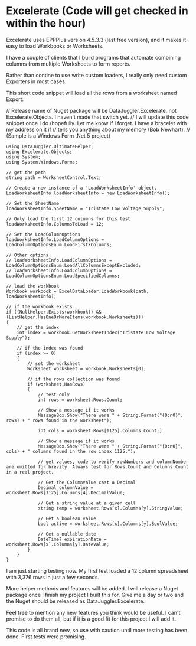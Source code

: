 # Excelerate (Code will get checked in within the hour)
Excelerate uses EPPPlus version 4.5.3.3 (last free version), and it makes it easy to load Workbooks or Worksheets.

I have a couple of clients that I build programs that automate combining columns from multiple Worksheets to form reports.

Rather than contine to use write custom loaders, I really only need custom Exporters in most cases.

This short code snippet will load all the rows from a worksheet named Export:

// Release name of Nuget package will be DataJuggler.Excelerate, not Excelerate.Objects. I haven't made that switch yet.
// I will update this code snippet once I do (hopefully. Let me know if I forget. I have a bracelet with my address on it if
// tells you anything about my memory (Bob Newhart).
// (Sample is a Windows Form .Net 5 project)

    using DataJuggler.UltimateHelper;
    using Excelerate.Objects;
    using System;
    using System.Windows.Forms;

    // get the path
    string path = WorksheetControl.Text;

    // Create a new instance of a 'LoadWorksheetInfo' object.
    LoadWorksheetInfo loadWorksheetInfo = new LoadWorksheetInfo();

    // Set the SheetName
    loadWorksheetInfo.SheetName = "Tristate Low Voltage Supply";

    // Only load the first 12 columns for this test
    loadWorksheetInfo.ColumnsToLoad = 12;

    // Set the LoadColumnOptions
    loadWorksheetInfo.LoadColumnOptions = LoadColumnOptionsEnum.LoadFirstXColumns;
    
    // Other options
    // loadWorksheetInfo.LoadColumnOptions = LoadColumnOptionsEnum.LoadAllColumnsExceptExcluded;
    // loadWorksheetInfo.LoadColumnOptions = LoadColumnOptionsEnum.LoadSpecifiedColumns;

    // load the workbook
    Workbook workbook = ExcelDataLoader.LoadWorkbook(path, loadWorksheetInfo);

    // if the workbook exists
    if ((NullHelper.Exists(workbook)) && (ListHelper.HasOneOrMoreItems(workbook.Worksheets)))
    {
        // get the index
        int index = workbook.GetWorksheetIndex("Tristate Low Voltage Supply");

        // if the index was found
        if (index >= 0)
        {
            // set the worksheet
            Worksheet worksheet = workbook.Worksheets[0];

            // if the rows collection was found
            if (worksheet.HasRows)
            {
                // test only
                int rows = worksheet.Rows.Count;
 
                // Show a message if it works
                MessageBox.Show("There were " + String.Format("{0:n0}",  rows) + " rows found in the worksheet");

                int cols = worksheet.Rows[1125].Columns.Count;]
    
                // Show a message if it works
                MessageBox.Show("There were " + String.Format("{0:n0}",  cols) + " columns found in the row index 1125.");
                
                // get values, code to verify rowNumbers and columnNumber are omitted for brevity. Always test for Rows.Count and Columns.Count in a real project.
                
                // Get the ColumnValue cast a Decimal
                Decimal columnValue = worksheet.Rows[1125].Columns[4].DecimalValue;
                
                // Get a string value at a given cell
                string temp = worksheet.Rows[x].Columns[y].StringValue;
                
                // Get a boolean value                
                bool active = worksheet.Rows[x].Columns[y].BoolValue;
                
                // Get a nullable date
                DateTime? expirationDate = worksheet.Rows[x].Columns[y].DateValue;
            }
        }
    }
    
I am just starting testing now. My first test loaded a 12 column spreadsheet with 3,376 rows in just a few seconds.

More helper methods and features will be added. I will release a Nuget package once I finish my project I built this for.
Give me a day or two and the Nuget should be released as DataJuggler.Excelerate.

Feel free to mention any new features you think would be useful. I can't promise to do them all, but if it is a good fit for this project I will add it.

This code is all brand new, so use with caution until more testing has been done. First tests were promising.


